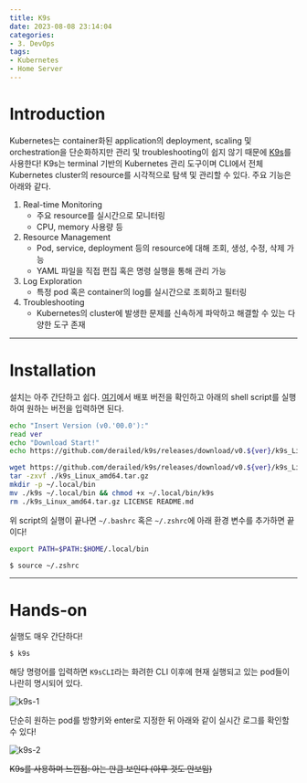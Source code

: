 ```yaml
---
title: K9s
date: 2023-08-08 23:14:04
categories:
- 3. DevOps
tags:
- Kubernetes
- Home Server
---
```

# Introduction

Kubernetes는 container화된 application의 deployment, scaling 및 orchestration을 단순화하지만 관리 및 troubleshooting이 쉽지 않기 때문에 [K9s](https://k9scli.io/)를 사용한다!
K9s는 terminal 기반의 Kubernetes 관리 도구이며 CLI에서 전체 Kubernetes cluster의 resource를 시각적으로 탐색 및 관리할 수 있다.
주요 기능은 아래와 같다.

1. Real-time Monitoring
   + 주요 resource를 실시간으로 모니터링
   + CPU, memory 사용량 등
2. Resource Management
   + Pod, service, deployment 등의 resource에 대해 조회, 생성, 수정, 삭제 가능
   + YAML 파일을 직접 편집 혹은 명령 실행을 통해 관리 가능
3. Log Exploration
   + 특정 pod 혹은 container의 log를 실시간으로 조회하고 필터링
4. Troubleshooting
   + Kubernetes의 cluster에 발생한 문제를 신속하게 파악하고 해결할 수 있는 다양한 도구 존재

<!-- More -->

---

# Installation

설치는 아주 간단하고 쉽다.
[여기](https://github.com/derailed/k9s/releases)에서 배포 버전을 확인하고 아래의 shell script를 실행하여 원하는 버전을 입력하면 된다.

```bash install_k9s.sh
echo "Insert Version (v0.'00.0'):"
read ver
echo "Download Start!"
echo https://github.com/derailed/k9s/releases/download/v0.${ver}/k9s_Linux_amd64.tar.gz

wget https://github.com/derailed/k9s/releases/download/v0.${ver}/k9s_Linux_amd64.tar.gz
tar -zxvf ./k9s_Linux_amd64.tar.gz
mkdir -p ~/.local/bin
mv ./k9s ~/.local/bin && chmod +x ~/.local/bin/k9s
rm ./k9s_Linux_amd64.tar.gz LICENSE README.md
```

위 script의 실행이 끝나면 `~/.bashrc` 혹은 `~/.zshrc`에 아래 환경 변수를 추가하면 끝이다!

```bash ~/.zshrc
export PATH=$PATH:$HOME/.local/bin
```

```shell
$ source ~/.zshrc
```

---

# Hands-on

실행도 매우 간단하다!

```shell
$ k9s
```

해당 명령어를 입력하면 `K9sCLI`라는 화려한 CLI 이후에 현재 실행되고 있는 pod들이 나란히 명시되어 있다.

![k9s-1](/images/k9s/259131351-876703cb-9054-4cc5-8698-d5d4343d309b.png)

단순히 원하는 pod를 방향키와 enter로 지정한 뒤 아래와 같이 실시간 로그를 확인할 수 있다!

![k9s-2](/images/k9s/259134899-0b0fbade-7d31-41a2-b33a-2cd9b6d1f8bf.gif)

~~K9s를 사용하며 느낀점: 아는 만큼 보인다 (아무 것도 안보임)~~